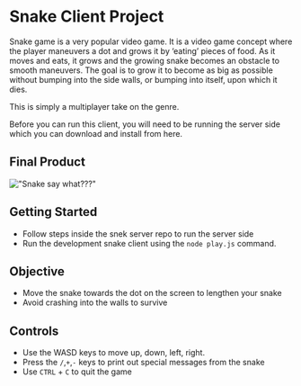 # Snake Client Project

Snake game is a very popular video game. It is a video game concept where the player maneuvers a dot and grows it by ‘eating’ pieces of food. As it moves and eats, it grows and the growing snake becomes an obstacle to smooth maneuvers. The goal is to grow it to become as big as possible without bumping into the side walls, or bumping into itself, upon which it dies.

This is simply a multiplayer take on the genre.

Before you can run this client, you will need to be running the server side which you can download and install from here. 

## Final Product

!["Snake say what???"](![image](https://user-images.githubusercontent.com/103899466/202766994-c6f86e89-798d-4579-86a9-47e82d5b454a.png)
)


## Getting Started

- Follow steps inside the snek server repo to run the server side
- Run the development snake client using the `node play.js` command. 

## Objective
- Move the snake towards the dot on the screen to lengthen your snake 
- Avoid crashing into the walls to survive 

## Controls
- Use the WASD keys to move up, down, left, right.
- Press the `/`,`+`,`-` keys to print out special messages from the snake
- Use `CTRL` + `C` to quit the game